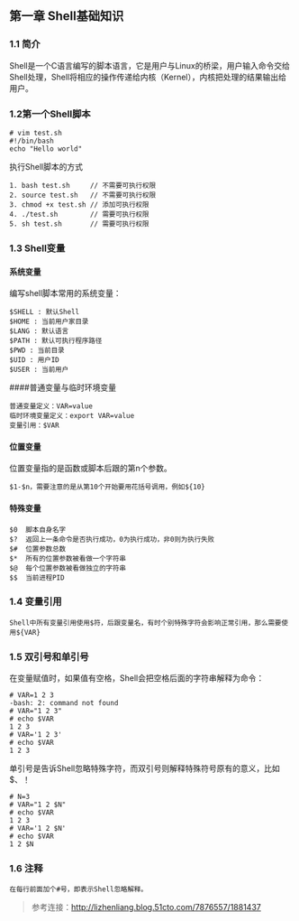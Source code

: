 ## 第一章 Shell基础知识

### 1.1 简介

Shell是一个C语言编写的脚本语言，它是用户与Linux的桥梁，用户输入命令交给Shell处理，Shell将相应的操作传递给内核（Kernel），内核把处理的结果输出给用户。

### 1.2第一个Shell脚本

	# vim test.sh
	#!/bin/bash
	echo "Hello world"

执行Shell脚本的方式

	1. bash test.sh     // 不需要可执行权限  
	2. source test.sh   // 不需要可执行权限
	3. chmod +x test.sh // 添加可执行权限
	4. ./test.sh        // 需要可执行权限
	5. sh test.sh       // 需要可执行权限
 

### 1.3 Shell变量

#### 系统变量

编写shell脚本常用的系统变量：

	$SHELL : 默认Shell
	$HOME : 当前用户家目录
	$LANG : 默认语言
	$PATH : 默认可执行程序路径
	$PWD : 当前目录
	$UID : 用户ID
	$USER : 当前用户

####普通变量与临时环境变量

	普通变量定义：VAR=value
	临时环境变量定义：export VAR=value
	变量引用：$VAR


#### 位置变量

位置变量指的是函数或脚本后跟的第n个参数。

	$1-$n，需要注意的是从第10个开始要用花括号调用，例如${10}

#### 特殊变量

	$0	脚本自身名字
	$?	返回上一条命令是否执行成功，0为执行成功，非0则为执行失败
	$#	位置参数总数
	$*	所有的位置参数被看做一个字符串
	$@	每个位置参数被看做独立的字符串
	$$	当前进程PID


### 1.4 变量引用

	Shell中所有变量引用使用$符，后跟变量名，有时个别特殊字符会影响正常引用，那么需要使用${VAR}


### 1.5 双引号和单引号

在变量赋值时，如果值有空格，Shell会把空格后面的字符串解释为命令：

	# VAR=1 2 3
	-bash: 2: command not found
	# VAR="1 2 3"
	# echo $VAR
	1 2 3
	# VAR='1 2 3'
	# echo $VAR 
	1 2 3


单引号是告诉Shell忽略特殊字符，而双引号则解释特殊符号原有的意义，比如$、！

	# N=3
	# VAR="1 2 $N"
	# echo $VAR
	1 2 3
	# VAR='1 2 $N'
	# echo $VAR
	1 2 $N

### 1.6 注释

	在每行前面加个#号，即表示Shell忽略解释。

















> 参考连接：http://lizhenliang.blog.51cto.com/7876557/1881437